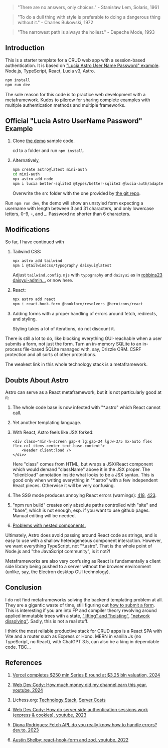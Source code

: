 > "There are no answers, only choices." - Stanisław Lem, Solaris, 1961

> "To do a dull thing with style is preferable to doing a dangerous thing without it." - Charles Bukowski, 1972

> "The narrowest path is always the holiest." - Depeche Mode, 1993 

## Introduction

This is a starter template for a CRUD web app with a session-based authentication. It is based on ["Lucia Astro User Name Password" example](https://github.com/lucia-auth/examples/tree/main). Node.js, TypeScript, React, Lucia v3, Astro.

```sh
npm install
npm run dev
```

The sole reason for this code is to practice web development with a metaframework. Kudos to [pilcrow](https://github.com/pilcrowOnPaper) for sharing complete examples with multiple authentication methods and multiple frameworks.

## Official "Lucia Astro UserName Password" Example

1. Clone [the demo](https://lucia-auth.com/tutorials/username-and-password/astro) sample code.

    cd to a folder and run `npm install`. 

2. Alternatively, 

    ```sh
    npm create astro@latest mini-auth
    cd mini-auth
    npx astro add node
    npm i lucia better-sqlite3 @types/better-sqlite3 @lucia-auth/adapter-sqlite
    ```

    Overwrite the src folder with the one provided by [the git repo](https://github.com/lucia-auth/examples/tree/main/astro/username-and-password).

Run `npm run dev`, the demo will show an unstyled form expecting a username with length between 3 and 31 characters, and only lowercase letters, 0-9, -, and _. Password no shorter than 6 characters.

## Modifications

So far, I have continued with

1. Tailwind CSS:

    ```sh
    npx astro add tailwind
    npm i @tailwindcss/typography daisyui@latest
    ```
    
    Adjust `tailwind.config.mjs` with `typography` and `daisyui` as in [robbins23 daisyui-admin...](https://github.com/robbins23/daisyui-admin-dashboard-template/blob/master/tailwind.config.js) or now here.
    
2. React:

    ```sh
    npx astro add react
    npm i react-hook-form @hookform/resolvers @heroicons/react
    ```
    
3. Adding forms with a proper handling of errors around fetch, redirects, and styling. 

    Styling takes a lot of iterations, do not discount it.

There is still a lot to do, like blocking everything GUI-reachable when a user submits a form, not just the form. Turn an in-memory SQLite
to an in-process file-based SQLite managed with, say, Drizzle ORM. CSRF protection and all sorts of other protections.

The weakest link in this whole technology stack is a metaframework.

## Doubts About Astro

Astro can serve as a React metaframework, but it is not particularly good at it:

1. The whole code base is now infected with "*.astro" which React cannot call.

2. Yet another templating language.

3. With React, Astro feels like JSX forked:

    ```astro
    <div class="min-h-screen gap-4 lg:gap-24 lg:w-3/5 mx-auto flex flex-col items-center text-base-content">
        <Header client:load />
    </div>
    ```

    Here "class" comes from HTML, but wraps a JSX/React component which would demand "className" above it in the JSX proper. The "client:load" annotation inside what looks to be a JSX syntax. This is good only when writing everything in "*.astro" with a few independent React pieces. Otherwise it will be very confusing.

4. The SSG mode produces annoying React errors (warnings): [418](https://react.dev/errors/418?invariant=418), [423](https://react.dev/errors/423?invariant=423).

5. "npm run build" creates only absolute paths controlled with "site" and "base", which is not enough, esp. if you want to use github pages. Manual editing will be needed.

6. [Problems with nested components.](https://whoisryosuke.com/blog/2022/blog-refresh-2022#astro-nomical-issues)

Ultimately, Astro does avoid passing around React code as strings, and is easy to use with a shallow heterogeneous component interaction. However, we want everything TypeScript, not "*.astro". That is the whole point of Node.js and "the JavaScript community", is it not?!

Metaframeworks are also very confusing as React is fundamentally a client side library being pushed to a server without the browser environment (unlike, say, the Electron desktop GUI technology).

## Conclusion

I do not find metaframeworks solving the backend templating problem at all. They are a gigantic waste of time, still figuring out [how to submit a form](https://github.com/withastro/roadmap/blob/actions/proposals/0046-actions.md). This is interesting if you are into FP and compiler theory revolving around applied immutable trees with a state, ["lifting" and "hoisting"](https://www.youtube.com/watch?v=VdDJbrh23zo), ["network dissolving"](https://www.youtube.com/watch?v=cgxtLOYE2TE). Sadly, this is not a real stuff.

I think the most reliable productive stack for CRUD apps is a React SPA with Vite and a router such as Express or Hono. MERN in vanilla Js (no TypeScript, no React), with ChatGPT 3.5, can also be a king in dependable code. TBC...

## References

1. [Vercel completes $250 mln Series E round at $3.25 bln valuation, 2024](https://www.reuters.com/technology/vercel-completes-250-mln-series-e-round-325-bln-valuation-2024-05-16/)

1. [Web Dev Cody: How much money did my channel earn this year. youtube, 2024](https://www.youtube.com/watch?v=qwXvW_fN_9k)

2. Lichess.org: [Technology Stack](https://lichess.org/source), [Server Costs](https://docs.google.com/spreadsheets/d/1Si3PMUJGR9KrpE5lngSkHLJKJkb0ZuI4/preview)

2. [Web Dev Cody: How do server side authentication sessions work (express & cookies). youtube, 2023](https://www.youtube.com/watch?v=BgsQrOHNKeY&t=6s)

3. [Diona Rodrigues: Fetch API, do you really know how to handle errors? dev.to, 2023](https://dev.to/dionarodrigues/fetch-api-do-you-really-know-how-to-handle-errors-2gj0)

4. [Austin Shelby: react-hook-form and zod. youtube, 2022](https://www.youtube.com/watch?v=4zt1eadehKQ)
